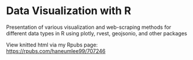 # Data Visualization with R
 Presentation of various visualization and web-scraping methods for different data types in R using plotly, rvest, geojsonio, and other packages
 
 View knitted html via my Rpubs page: https://rpubs.com/haneumlee99/707246

